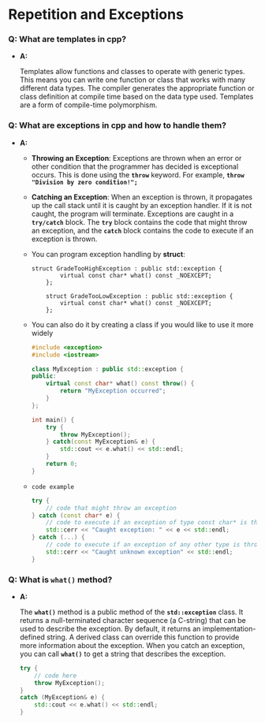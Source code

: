 # Repetition and Exceptions
### Q: **What are templates in cpp?**

- **A:**
    
    Templates allow functions and classes to operate with generic types. This means you can write one function or class that works with many different data types. The compiler generates the appropriate function or class definition at compile time based on the data type used. Templates are a form of compile-time polymorphism.
    

### Q: **What are exceptions in cpp and how to handle them?**

- **A:**
    - **Throwing an Exception**: Exceptions are thrown when an error or other condition that the programmer has decided is exceptional occurs. This is done using the **`throw`** keyword. For example, **`throw "Division by zero condition!";`**
    - **Catching an Exception**: When an exception is thrown, it propagates up the call stack until it is caught by an exception handler. If it is not caught, the program will terminate. Exceptions are caught in a **`try/catch`** block. The **`try`** block contains the code that might throw an exception, and the **`catch`** block contains the code to execute if an exception is thrown.
    - You can program exception handling by **struct**:
        
        ```
        struct GradeTooHighException : public std::exception {
        		virtual const char* what() const _NOEXCEPT;
        	};
        
        	struct GradeTooLowException : public std::exception {
        		virtual const char* what() const _NOEXCEPT; 
        	};
        ```
        
    - You can also do it by creating a class if you would like to use it more widely
        
        ```cpp
        #include <exception>
        #include <iostream>
        
        class MyException : public std::exception {
        public:
            virtual const char* what() const throw() {
                return "MyException occurred";
            }
        };
        
        int main() {
            try {
                throw MyException();
            } catch(const MyException& e) {
                std::cout << e.what() << std::endl;
            }
            return 0;
        }
        ```
        
    - `code example`
        
        ```cpp
        try {
            // code that might throw an exception
        } catch (const char* e) {
            // code to execute if an exception of type const char* is thrown
            std::cerr << "Caught exception: " << e << std::endl;
        } catch (...) {
            // code to execute if an exception of any other type is thrown
            std::cerr << "Caught unknown exception" << std::endl;
        }
        ```
        

### Q: **What is `what()` method?**

- **A:**
    
    The **`what()`** method is a public method of the **`std::exception`** class. It returns a null-terminated character sequence (a C-string) that can be used to describe the exception. By default, it returns an implementation-defined string. A derived class can override this function to provide more information about the exception. When you catch an exception, you can call **`what()`** to get a string that describes the exception.
    
    ```cpp
    try {
        // code here
        throw MyException();
    }
    catch (MyException& e) {
        std::cout << e.what() << std::endl;
    }
    ```